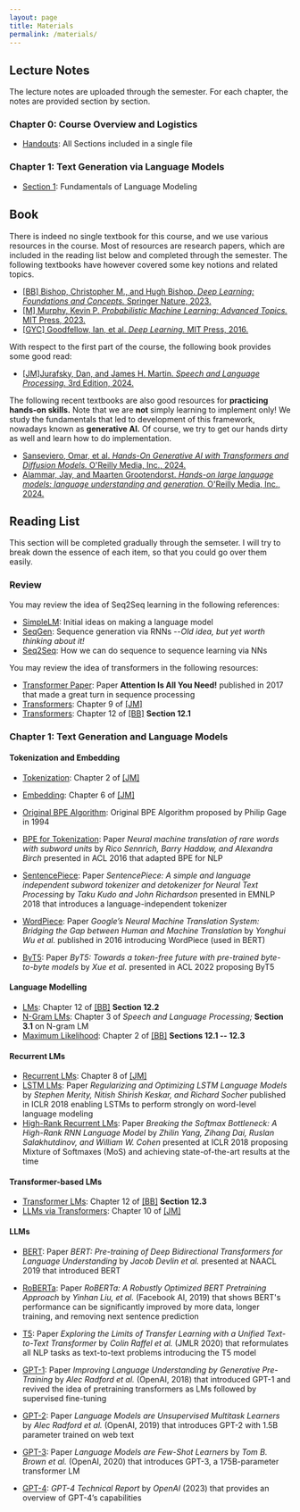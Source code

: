 ```yaml
---
layout: page
title: Materials
permalink: /materials/
---
```


## Lecture Notes
The lecture notes are uploaded through the semester. For each chapter, the notes are provided section by section. 
### Chapter 0: Course Overview and Logistics
* [Handouts]({{site.baseurl}}/assets/Notes/CH0/CH0.pdf): All Sections included in a single file

### Chapter 1: Text Generation via Language Models
* [Section 1]({{site.baseurl}}/assets/Notes/CH1/CH1_Sec1.pdf): Fundamentals of Language Modeling

## Book

There is indeed no single textbook for this course, and we use various resources in the course. Most of resources are research papers, which are included in the reading list below and completed through the semester. The following textbooks have however covered some key notions and related topics. 

* [[BB] Bishop, Christopher M., and Hugh Bishop. _Deep Learning: Foundations and Concepts._ Springer Nature, 2023.](https://www.bishopbook.com/)
* [[M] Murphy, Kevin P. _Probabilistic Machine Learning: Advanced Topics._ MIT Press, 2023.](https://probml.github.io/pml-book/book2.html)
* [[GYC] Goodfellow, Ian, et al. _Deep Learning._ MIT Press, 2016.](https://www.deeplearningbook.org/)

With respect to the first part of the course, the following book provides some good read:

* [[JM]Jurafsky, Dan, and James H. Martin. _Speech and Language Processing._ 3rd Edition, 2024.](https://web.stanford.edu/~jurafsky/slp3/)

The following recent textbooks are also good resources for __practicing hands-on skills.__ Note that we are __not__ simply learning to implement only! We study the fundamentals that led to development of this framework, nowadays known as __generative AI.__ Of course, we try to get our hands dirty as well and learn how to do implementation.

* [Sanseviero, Omar, et al. _Hands-On Generative AI with Transformers and Diffusion Models._ O'Reilly Media, Inc., 2024.](https://www.oreilly.com/library/view/hands-on-generative-ai/9781098149239/)
* [Alammar, Jay, and Maarten Grootendorst. _Hands-on large language models: language understanding and generation._ O'Reilly Media, Inc., 2024.](https://www.oreilly.com/library/view/hands-on-large-language/9781098150952/)


## Reading List

This section will be completed gradually through the semseter. I will try to break down the essence of each item, so that you could go over them easily. 

### Review
You may review the idea of Seq2Seq learning in the following references:
* [SimpleLM](https://pdfs.semanticscholar.org/bba8/a2c9b9121e7c78e91ea2a68630e77c0ad20f.pdf): Initial ideas on making a language model
* [SeqGen](https://arxiv.org/abs/1308.0850): Sequence generation via RNNs --_Old idea, but yet worth thinking about it!_
* [Seq2Seq](https://arxiv.org/abs/1409.3215v3): How we can do sequence to sequence learning via NNs

You may review the idea of transformers in the following resources:
* [Transformer Paper](https://arxiv.org/abs/1706.03762): Paper __Attention Is All You Need!__ published in 2017 that made a great turn in sequence processing
* [Transformers](https://web.stanford.edu/~jurafsky/slp3/9.pdf): Chapter 9 of [[JM]](https://web.stanford.edu/~jurafsky/slp3/)
* [Transformers](https://www.bishopbook.com/): Chapter 12 of [[BB]](https://www.bishopbook.com/) __Section 12.1__

### Chapter 1: Text Generation and Language Models
#### Tokenization and Embedding
* [Tokenization](https://web.stanford.edu/~jurafsky/slp3/2.pdf): Chapter 2 of [[JM]](https://web.stanford.edu/~jurafsky/slp3/)
* [Embedding](https://web.stanford.edu/~jurafsky/slp3/6.pdf): Chapter 6 of [[JM]](https://web.stanford.edu/~jurafsky/slp3/)


* [Original BPE Algorithm](http://www.pennelynn.com/Documents/CUJ/HTML/94HTML/19940045.HTM): Original BPE Algorithm proposed by Philip Gage in 1994
* [BPE for Tokenization](https://arxiv.org/abs/1508.07909): Paper _Neural machine translation of rare words with subword units_ by _Rico Sennrich, Barry Haddow, and Alexandra Birch_ presented in ACL 2016 that adapted BPE for NLP
* [SentencePiece](https://arxiv.org/abs/1808.06226): Paper _SentencePiece: A simple and language independent subword tokenizer and detokenizer for Neural Text Processing_ by _Taku Kudo and John Richardson_ presented in EMNLP 2018 that introduces a language-independent tokenizer
* [WordPiece](https://arxiv.org/abs/1609.08144): Paper _Google’s Neural Machine Translation System: Bridging the Gap between Human and Machine Translation_ by _Yonghui Wu et al._ published in 2016 introducing WordPiece (used in BERT)
* [ByT5](https://arxiv.org/abs/2105.13626): Paper _ByT5: Towards a token-free future with pre-trained byte-to-byte models_ by _Xue et al._ presented in ACL 2022 proposing ByT5

#### Language Modelling
* [LMs](https://www.bishopbook.com/): Chapter 12 of [[BB]](https://www.bishopbook.com/) __Section 12.2__
* [N-Gram LMs](https://web.stanford.edu/~jurafsky/slp3/3.pdf): Chapter 3 of _Speech and Language Processing;_ __Section 3.1__ on N-gram LM
* [Maximum Likelihood](https://www.bishopbook.com/): Chapter 2 of [[BB]](https://www.bishopbook.com/) __Sections 12.1 -- 12.3__

#### Recurrent LMs
* [Recurrent LMs](https://web.stanford.edu/~jurafsky/slp3/8.pdf): Chapter 8 of [[JM]](https://web.stanford.edu/~jurafsky/slp3/)
* [LSTM LMs](https://arxiv.org/abs/1708.02182): Paper _Regularizing and Optimizing LSTM Language Models_ by _Stephen Merity, Nitish Shirish Keskar, and Richard Socher_ published in ICLR 2018 enabling LSTMs to perform strongly on word-level language modeling
* [High-Rank Recurrent LMs](https://arxiv.org/abs/1711.03953): Paper _Breaking the Softmax Bottleneck: A High-Rank RNN Language Model_ by _Zhilin Yang, Zihang Dai, Ruslan Salakhutdinov, and William W. Cohen_ presented at ICLR 2018 proposing Mixture of Softmaxes (MoS) and achieving state-of-the-art results at the time


#### Transformer-based LMs
* [Transformer LMs](https://www.bishopbook.com/): Chapter 12 of [[BB]](https://www.bishopbook.com/) __Section 12.3__
* [LLMs via Transformers](https://web.stanford.edu/~jurafsky/slp3/10.pdf): Chapter 10 of [[JM]](https://web.stanford.edu/~jurafsky/slp3/)

#### LLMs
* [BERT](https://arxiv.org/abs/1810.04805): Paper _BERT: Pre-training of Deep Bidirectional Transformers for Language Understanding_ by _Jacob Devlin et al._ presented at NAACL 2019 that introduced BERT
<!-- * [XLNet: Generalized Autoregressive Pretraining for Language Understanding](https://arxiv.org/abs/1906.08237): Paper _XLNet: Generalized Autoregressive Pretraining for Language Understanding_ by _Zhilin Yang et al._ presented at NeurIPS 2019 that introduces XLNet -->
* [RoBERTa](https://arxiv.org/abs/1907.11692): Paper _RoBERTa: A Robustly Optimized BERT Pretraining Approach_ by _Yinhan Liu, et al._ (Facebook AI, 2019) that shows BERT's performance can be significantly improved by more data, longer training, and removing next sentence prediction
* [T5](https://arxiv.org/abs/1910.10683): Paper _Exploring the Limits of Transfer Learning with a Unified Text-to-Text Transformer_ by _Colin Raffel et al._ (JMLR 2020) that reformulates all NLP tasks as text-to-text problems introducing the T5 model


* [GPT-1](https://cdn.openai.com/research-covers/language-unsupervised/language_understanding_paper.pdf): Paper _Improving Language Understanding by Generative Pre-Training_ by _Alec Radford et al._ (OpenAI, 2018) that introduced GPT-1 and revived the idea of pretraining transformers as LMs followed by supervised fine-tuning
* [GPT-2](https://cdn.openai.com/better-language-models/language_models_are_unsupervised_multitask_learners.pdf): Paper _Language Models are Unsupervised Multitask Learners_ by _Alec Radford et al._ (OpenAI, 2019) that introduces GPT-2 with 1.5B parameter trained on web text
* [GPT-3](https://arxiv.org/abs/2005.14165): Paper _Language Models are Few-Shot Learners_ by _Tom B. Brown et al._ (OpenAI, 2020) that introduces GPT-3, a 175B-parameter transformer LM 
* [GPT-4](https://arxiv.org/abs/2303.08774): _GPT-4 Technical Report_ by _OpenAI_ (2023) that provides an overview of GPT-4’s capabilities

